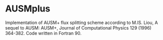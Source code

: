 # AUSMplus
Implementation of AUSM+ flux splitting scheme according to M.lS. Liou, A sequel to AUSM: AUSM+, Journal of Computational Physics 129 (1996) 364-382.
Code written in Fortran 90.
